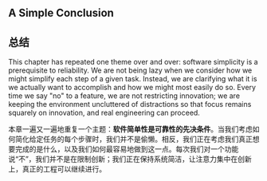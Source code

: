 ## **A Simple Conclusion**

## **总结**

This chapter has repeated one theme over and over: software simplicity is a prerequisite to reliability. We are not being lazy when we consider how we might simplify each step of a given task. Instead, we are clarifying what it is we actually want to accomplish and how we might most easily do so. Every time we say "no" to a feature, we are not restricting innovation; we are keeping the environment uncluttered of distractions so that focus remains squarely on innovation, and real engineering can proceed.

本章一遍又一遍地重复一个主题：**软件简单性是可靠性的先决条件**。当我们考虑如何简化给定任务的每个步骤时，我们并不是偷懒。相反，我们正在考虑我们真正想要完成的是什么，以及我们如何最容易地做到这一点。每次我们对一个功能说“不”，我们并不是在限制创新；我们正在保持系统简洁，让注意力集中在创新上，真正的工程可以继续进行。
